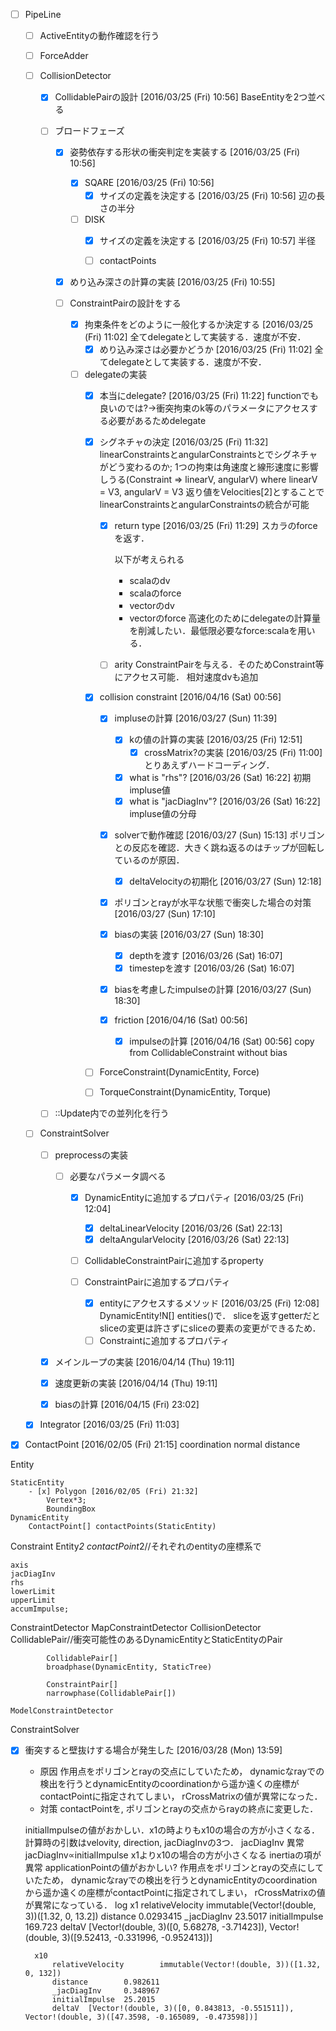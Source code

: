 - [ ] PipeLine
	- [ ] ActiveEntityの動作確認を行う
	
	- [ ] ForceAdder
	
	- [ ] CollisionDetector
		- [x] CollidablePairの設計 [2016/03/25 (Fri) 10:56]
			BaseEntityを2つ並べる
			
		- [ ] ブロードフェーズ
			- [x] 姿勢依存する形状の衝突判定を実装する [2016/03/25 (Fri) 10:56]
				- [x] SQARE [2016/03/25 (Fri) 10:56]
					- [x] サイズの定義を決定する [2016/03/25 (Fri) 10:56]
						辺の長さの半分
				
				- [ ] DISK
					- [x] サイズの定義を決定する [2016/03/25 (Fri) 10:57]
						半径
						
					- [ ] contactPoints
				
			- [x] めり込み深さの計算の実装 [2016/03/25 (Fri) 10:55]
			
			- [ ] ConstraintPairの設計をする
				- [x] 拘束条件をどのように一般化するか決定する [2016/03/25 (Fri) 11:02]
					全てdelegateとして実装する．速度が不安．
					- [x] めり込み深さは必要かどうか [2016/03/25 (Fri) 11:02]
						全てdelegateとして実装する．速度が不安．
					
				- [ ] delegateの実装
					- [x] 本当にdelegate? [2016/03/25 (Fri) 11:22]
						functionでも良いのでは?->衝突拘束のk等のパラメータにアクセスする必要があるためdelegate
						
					- [x] シグネチャの決定 [2016/03/25 (Fri) 11:32]
						linearConstraintsとangularConstraintsとでシグネチャがどう変わるのか;
						1つの拘束は角速度と線形速度に影響しうる(Constraint => linearV, angularV) where linearV = V3, angularV = V3
						返り値をVelocities[2]とすることでlinearConstraintsとangularConstraintsの統合が可能
						
						- [x] return type [2016/03/25 (Fri) 11:29]
							スカラのforceを返す．
							
							以下が考えられる
							- scalaのdv
							- scalaのforce
							- vectorのdv
							- vectorのforce
							高速化のためにdelegateの計算量を削減したい．最低限必要なforce:scalaを用いる．
							
						- [ ] arity
							ConstraintPairを与える．そのためConstraint等にアクセス可能．
							相対速度dvも追加
						
							
					- [x] collision constraint  [2016/04/16 (Sat) 00:56]
						- [x] impluseの計算 [2016/03/27 (Sun) 11:39]
							- [x] kの値の計算の実装 [2016/03/25 (Fri) 12:51]
								- [x] crossMatrix?の実装 [2016/03/25 (Fri) 11:00]
									とりあえずハードコーディング．
							- [x] what is "rhs"? [2016/03/26 (Sat) 16:22]
								初期impluse値
							- [x] what is "jacDiagInv"? [2016/03/26 (Sat) 16:22]
								impluse値の分母
							
						- [x] solverで動作確認 [2016/03/27 (Sun) 15:13]
							ポリゴンとの反応を確認．大きく跳ね返るのはチップが回転しているのが原因．
							- [x] deltaVelocityの初期化 [2016/03/27 (Sun) 12:18]
							
						- [x] ポリゴンとrayが水平な状態で衝突した場合の対策 [2016/03/27 (Sun) 17:10]
							
						- [x] biasの実装 [2016/03/27 (Sun) 18:30]
							- [x] depthを渡す [2016/03/26 (Sat) 16:07]
							- [x] timestepを渡す [2016/03/26 (Sat) 16:07]
							
						- [x] biasを考慮したimpulseの計算 [2016/03/27 (Sun) 18:30]
						
						
						- [x] friction [2016/04/16 (Sat) 00:56]
							- [x] impulseの計算 [2016/04/16 (Sat) 00:56]
								copy from CollidableConstraint without bias
								
					- [ ] ForceConstraint(DynamicEntity, Force)
					
					- [ ] TorqueConstraint(DynamicEntity, Torque)
			
		- [ ] ::Update内での並列化を行う
		
	- [ ] ConstraintSolver
		- [ ] preprocessの実装
			- [ ] 必要なパラメータ調べる
				- [x] DynamicEntityに追加するプロパティ [2016/03/25 (Fri) 12:04]
					- [x] deltaLinearVelocity [2016/03/26 (Sat) 22:13]
					- [x] deltaAngularVelocity [2016/03/26 (Sat) 22:13]
					
				- [ ] CollidableConstraintPairに追加するproperty
					
				- [ ] ConstraintPairに追加するプロパティ
					- [x] entityにアクセスするメソッド [2016/03/25 (Fri) 12:08]
						DynamicEntity!N[] entities()で．
						sliceを返すgetterだとsliceの変更は許さずにsliceの要素の変更ができるため．
					- [ ] Constraintに追加するプロパティ
					
		- [x] メインループの実装 [2016/04/14 (Thu) 19:11]
		
		- [x] 速度更新の実装 [2016/04/14 (Thu) 19:11]
		
		- [x] biasの計算 [2016/04/15 (Fri) 23:02]
	
	- [x] Integrator [2016/03/25 (Fri) 11:03]

- [x] ContactPoint [2016/02/05 (Fri) 21:15]
	coordination
	normal
	distance

Entity
	
	StaticEntity
		- [x] Polygon [2016/02/05 (Fri) 21:32]
			Vertex*3;
			BoundingBox
	DynamicEntity
		ContactPoint[] contactPoints(StaticEntity)
		
Constraint
	Entity*2
	contactPoint*2//それぞれのentityの座標系で
	
	axis
	jacDiagInv
	rhs
	lowerLimit
	upperLimit
	accumImpulse;
	
ConstraintDetector
	MapConstraintDetector
		CollisionDetector
			CollidablePair//衝突可能性のあるDynamicEntityとStaticEntityのPair
			
			CollidablePair[]
			broadphase(DynamicEntity, StaticTree)
			
			ConstraintPair[]
			narrowphase(CollidablePair[])
			
	ModelConstraintDetector
ConstraintSolver

- [x] 衝突すると壁抜けする場合が発生した [2016/03/28 (Mon) 13:59]
	- 原因
		作用点をポリゴンとrayの交点にしていたため，
		dynamicなrayでの検出を行うとdynamicEntityのcoordinationから遥か遠くの座標がcontactPointに指定されてしまい，
		rCrossMatrixの値が異常になった．
	- 対策 
		contactPointを, ポリゴンとrayの交点からrayの終点に変更した．
		
	initialImpulseの値がおかしい．x1の時よりもx10の場合の方が小さくなる．計算時の引数はvelovity, direction, jacDiagInvの3つ．
	jacDiagInv  異常
		jacDiagInv∝initialImpulse
		x1よりx10の場合の方が小さくなる
		inertiaの項が異常
			applicationPointの値がおかしい?
				作用点をポリゴンとrayの交点にしていたため，
				dynamicなrayでの検出を行うとdynamicEntityのcoordinationから遥か遠くの座標がcontactPointに指定されてしまい，
				rCrossMatrixの値が異常になっている．
	log	
		x1
			relativeVelocity        immutable(Vector!(double, 3))([1.32, 0, 13.2])
			distance        0.0293415
			_jacDiagInv     23.5017
			initialImpulse  169.723
			deltaV  [Vector!(double, 3)([0, 5.68278, -3.71423]), Vector!(double, 3)([9.52413, -0.331996, -0.952413])]
			
		x10
			relativeVelocity        immutable(Vector!(double, 3))([1.32, 0, 132])
			distance        0.982611
			_jacDiagInv     0.348967
			initialImpulse  25.2015
			deltaV  [Vector!(double, 3)([0, 0.843813, -0.551511]), Vector!(double, 3)([47.3598, -0.165089, -0.473598])]
